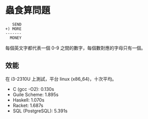 # 蟲食算問題

```  
   SEND
+) MORE
-------
  MONEY
```

每個英文字都代表一個 0-9 之間的數字，每個數對應的字母只有一個。

## 效能

在 i3-2310U 上測試，平台 linux (x86_64)，十次平均。

* C (gcc -O2): 0.130s
* Guile Scheme: 1.895s
* Haskell: 1.070s
* Racket: 1.687s
* SQL (PostgreSQL): 5.391s
